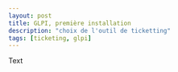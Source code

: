 ```yaml
---
layout: post
title: GLPI, première installation
description: "choix de l'outil de ticketting"
tags: [ticketing, glpi]
---
```


Text

